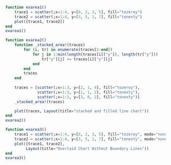 ```julia
function exarea1()
    trace1 = scatter(;x=1:4, y=[0, 2, 3, 5], fill="tozeroy")
    trace2 = scatter(;x=1:4, y=[3, 5, 1, 7], fill="tonexty")
    plot([trace1, trace2])
end
exarea1()
```


<div id="ae591b09-b846-4a4f-af57-0c83ef90bf62"></div>

<script>
   thediv = document.getElementById('ae591b09-b846-4a4f-af57-0c83ef90bf62');
var data = [{"type":"scatter","y":[0,2,3,5],"x":[1,2,3,4],"fill":"tozeroy"},{"type":"scatter","y":[3,5,1,7],"x":[1,2,3,4],"fill":"tonexty"}]
var layout = {"margin":{"r":50,"l":50,"b":50,"t":60}}

Plotly.plot(thediv, data,  layout, {showLink: false});

 </script>



```julia
function exarea2()
    function _stacked_area!(traces)
        for (i, tr) in enumerate(traces[2:end])
            for j in 1:min(length(traces[i]["y"]), length(tr["y"]))
                tr["y"][j] += traces[i]["y"][j]
            end
        end
        traces
    end
    
    traces = [scatter(;x=1:3, y=[2, 1, 4], fill="tozeroy"),
              scatter(;x=1:3, y=[1, 1, 2], fill="tonexty"),
              scatter(;x=1:3, y=[3, 0, 2], fill="tonexty")]
    _stacked_area!(traces)

    plot(traces, Layout(title="stacked and filled line chart"))
end
exarea2()
```


<div id="73e34a26-7fe2-4279-93ce-39a9a4362b84"></div>

<script>
   thediv = document.getElementById('73e34a26-7fe2-4279-93ce-39a9a4362b84');
var data = [{"type":"scatter","y":[2,1,4],"x":[1,2,3],"fill":"tozeroy"},{"type":"scatter","y":[3,2,6],"x":[1,2,3],"fill":"tonexty"},{"type":"scatter","y":[6,2,8],"x":[1,2,3],"fill":"tonexty"}]
var layout = {"title":"stacked and filled line chart","margin":{"r":50,"l":50,"b":50,"t":60}}

Plotly.plot(thediv, data,  layout, {showLink: false});

 </script>



```julia
function exarea3()
    trace1 = scatter(;x=1:4, y=[0, 2, 3, 5], fill="tozeroy", mode="none")
    trace2 = scatter(;x=1:4, y=[3, 5, 1, 7], fill="tonexty", mode="none")
    plot([trace1, trace2],
         Layout(title="Overlaid Chart Without Boundary Lines"))
end
exarea3()
```


<div id="b152bc33-a233-41f8-a4a9-af14501d4b59"></div>

<script>
   thediv = document.getElementById('b152bc33-a233-41f8-a4a9-af14501d4b59');
var data = [{"type":"scatter","y":[0,2,3,5],"x":[1,2,3,4],"fill":"tozeroy","mode":"none"},{"type":"scatter","y":[3,5,1,7],"x":[1,2,3,4],"fill":"tonexty","mode":"none"}]
var layout = {"title":"Overlaid Chart Without Boundary Lines","margin":{"r":50,"l":50,"b":50,"t":60}}

Plotly.plot(thediv, data,  layout, {showLink: false});

 </script>



